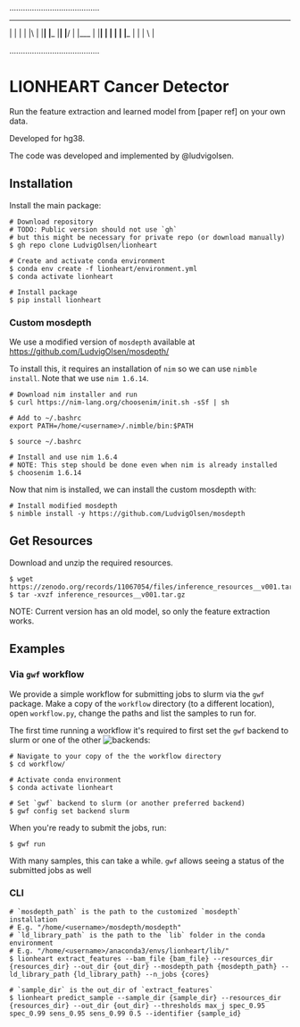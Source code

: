 ........................................
_    _ ____ _  _ _  _ ____ ____ ____ ___
|    | |  | |\ | |__| |___ |__| |__/  |
|___ | |__| | \| |  | |___ |  | |  \  |

........................................

# LIONHEART Cancer Detector

Run the feature extraction and learned model from [paper ref] on your own data.

Developed for hg38.

The code was developed and implemented by @ludvigolsen.

## Installation

Install the main package:

```
# Download repository
# TODO: Public version should not use `gh`
# but this might be necessary for private repo (or download manually)
$ gh repo clone LudvigOlsen/lionheart

# Create and activate conda environment
$ conda env create -f lionheart/environment.yml
$ conda activate lionheart

# Install package
$ pip install lionheart

```

### Custom mosdepth 

We use a modified version of `mosdepth` available at https://github.com/LudvigOlsen/mosdepth/

To install this, it requires an installation of `nim` so we can use `nimble install`. Note that we use `nim 1.6.14`.

```
# Download nim installer and run
$ curl https://nim-lang.org/choosenim/init.sh -sSf | sh

# Add to ~/.bashrc
export PATH=/home/<username>/.nimble/bin:$PATH

$ source ~/.bashrc

# Install and use nim 1.6.4 
# NOTE: This step should be done even when nim is already installed
$ choosenim 1.6.14
```

Now that nim is installed, we can install the custom mosdepth with:

```
# Install modified mosdepth
$ nimble install -y https://github.com/LudvigOlsen/mosdepth
```

## Get Resources

Download and unzip the required resources.
```
$ wget https://zenodo.org/records/11067054/files/inference_resources__v001.tar.gz
$ tar -xvzf inference_resources__v001.tar.gz 
```

NOTE: Current version has an old model, so only the feature extraction works.

## Examples

### Via `gwf` workflow

We provide a simple workflow for submitting jobs to slurm via the `gwf` package. Make a copy of the `workflow` directory (to a different location), open `workflow.py`, change the paths and list the samples to run for.

The first time running a workflow it's required to first set the `gwf` backend to slurm or one of the other ![backends](https://gwf.app/reference/backends/):

```
# Navigate to your copy of the the workflow directory
$ cd workflow/

# Activate conda environment
$ conda activate lionheart

# Set `gwf` backend to slurm (or another preferred backend)
$ gwf config set backend slurm
```

When you're ready to submit the jobs, run:

```
$ gwf run
```

With many samples, this can take a while. `gwf` allows seeing a status of the submitted jobs as well

### CLI

```
# `mosdepth_path` is the path to the customized `mosdepth` installation
# E.g. "/home/<username>/mosdepth/mosdepth"
# `ld_library_path` is the path to the `lib` folder in the conda environment
# E.g. "/home/<username>/anaconda3/envs/lionheart/lib/"
$ lionheart extract_features --bam_file {bam_file} --resources_dir {resources_dir} --out_dir {out_dir} --mosdepth_path {mosdepth_path} --ld_library_path {ld_library_path} --n_jobs {cores}

# `sample_dir` is the out_dir of `extract_features`
$ lionheart predict_sample --sample_dir {sample_dir} --resources_dir {resources_dir} --out_dir {out_dir} --thresholds max_j spec_0.95 spec_0.99 sens_0.95 sens_0.99 0.5 --identifier {sample_id}

```
